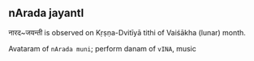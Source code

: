 ## nArada jayantI

नारद~जयन्ती is observed on Kṛṣṇa-Dvitīyā tithi of Vaiśākha (lunar) month.

Avataram of `nArada muni`; perform danam of `vINA`, music

